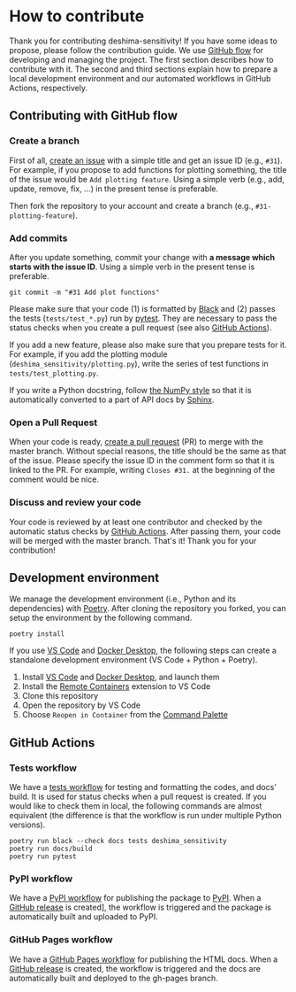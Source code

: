 # How to contribute

Thank you for contributing deshima-sensitivity!
If you have some ideas to propose, please follow the contribution guide.
We use [GitHub flow] for developing and managing the project.
The first section describes how to contribute with it.
The second and third sections explain how to prepare a local development environment and our automated workflows in GitHub Actions, respectively.


## Contributing with GitHub flow

### Create a branch

First of all, [create an issue] with a simple title and get an issue ID (e.g., `#31`).
For example, if you propose to add functions for plotting something, the title of the issue would be `Add plotting feature`.
Using a simple verb (e.g., add, update, remove, fix, ...) in the present tense is preferable.

Then fork the repository to your account and create a branch (e.g., `#31-plotting-feature`).

### Add commits

After you update something, commit your change with **a message which starts with the issue ID**.
Using a simple verb in the present tense is preferable.

```shell
git commit -m "#31 Add plot functions"
```

Please make sure that your code (1) is formatted by [Black] and (2) passes the tests (`tests/test_*.py`) run by [pytest].
They are necessary to pass the status checks when you create a pull request (see also [GitHub Actions](#github-actions)).

If you add a new feature, please also make sure that you prepare tests for it.
For example, if you add the plotting module (`deshima_sensitivity/plotting.py`), write the series of test functions in `tests/test_plotting.py`.

If you write a Python docstring, follow [the NumPy style] so that it is automatically converted to a part of API docs by [Sphinx].

### Open a Pull Request

When your code is ready, [create a pull request] (PR) to merge with the master branch.
Without special reasons, the title should be the same as that of the issue.
Please specify the issue ID in the comment form so that it is linked to the PR.
For example, writing `Closes #31.` at the beginning of the comment would be nice.

### Discuss and review your code

Your code is reviewed by at least one contributor and checked by the automatic status checks by [GitHub Actions].
After passing them, your code will be merged with the master branch.
That's it!
Thank you for your contribution!

## Development environment

We manage the development environment (i.e., Python and its dependencies) with [Poetry].
After cloning the repository you forked, you can setup the environment by the following command.

```shell
poetry install
```

If you use [VS Code] and [Docker Desktop], the following steps can create a standalone development environment (VS Code + Python + Poetry).

1. Install [VS Code] and [Docker Desktop], and launch them
1. Install the [Remote Containers] extension to VS Code
1. Clone this repository
1. Open the repository by VS Code
1. Choose `Reopen in Container` from the [Command Palette]

## GitHub Actions

### Tests workflow

We have a [tests workflow] for testing and formatting the codes, and docs' build.
It is used for status checks when a pull request is created.
If you would like to check them in local, the following commands are almost equivalent (the difference is that the workflow is run under multiple Python versions).

```shell
poetry run black --check docs tests deshima_sensitivity
poetry run docs/build
poetry run pytest
```

### PyPI workflow

We have a [PyPI workflow] for publishing the package to [PyPI].
When a [GitHub release] is created], the workflow is triggered and the package is automatically built and uploaded to PyPI.

### GitHub Pages workflow

We have a [GitHub Pages workflow] for publishing the HTML docs.
When a [GitHub release] is created, the workflow is triggered and the docs are automatically built and deployed to the gh-pages branch.


[Black]: https://black.readthedocs.io/en/stable/
[Command Palette]: https://code.visualstudio.com/docs/getstarted/userinterface#_command-palette
[create a pull request]: https://github.com/deshima-dev/deshima-sensitivity/compare
[create an issue]: https://github.com/deshima-dev/deshima-sensitivity/issues/new
[Docker Desktop]: https://www.docker.com/products/docker-desktop
[GitHub Actions]: https://github.com/deshima-dev/deshima-sensitivity/actions
[Github flow]: https://guides.github.com/introduction/flow/
[GitHub Pages workflow]: https://github.com/deshima-dev/deshima-sensitivity/blob/master/.github/workflows/gh-pages.yml
[GitHub release]: https://github.com/deshima-dev/deshima-sensitivity/releases
[Poetry]: https://python-poetry.org/
[PyPI]: https://pypi.org/project/deshima-sensitivity/
[PyPI workflow]: https://github.com/deshima-dev/deshima-sensitivity/blob/master/.github/workflows/pypi.yml
[pytest]: https://docs.pytest.org/en/stable/
[Remote Containers]: https://marketplace.visualstudio.com/items?itemName=ms-vscode-remote.remote-containers
[Sphinx]: https://www.sphinx-doc.org/en/master/
[tests workflow]: https://github.com/deshima-dev/deshima-sensitivity/blob/master/.github/workflows/test.yml
[the NumPy style]: https://www.sphinx-doc.org/en/master/usage/extensions/example_numpy.html
[VS Code]: https://code.visualstudio.com/
